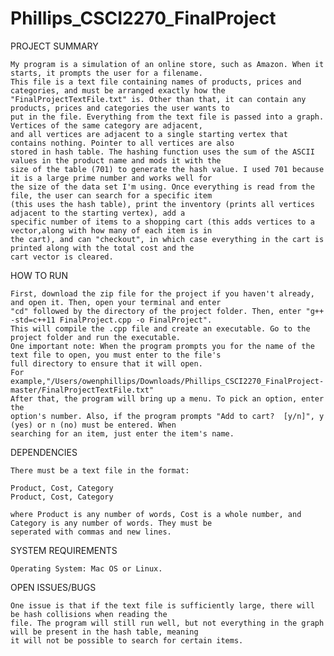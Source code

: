 # Phillips_CSCI2270_FinalProject
PROJECT SUMMARY

	My program is a simulation of an online store, such as Amazon. When it starts, it prompts the user for a filename.
	This file is a text file containing names of products, prices and categories, and must be arranged exactly how the
	"FinalProjectTextFile.txt" is. Other than that, it can contain any products, prices and categories the user wants to
	put in the file. Everything from the text file is passed into a graph. Vertices of the same category are adjacent,
	and all vertices are adjacent to a single starting vertex that contains nothing. Pointer to all vertices are also
	stored in hash table. The hashing function uses the sum of the ASCII values in the product name and mods it with the
	size of the table (701) to generate the hash value. I used 701 because it is a large prime number and works well for
	the size of the data set I'm using. Once everything is read from the file, the user can search for a specific item
	(this uses the hash table), print the inventory (prints all vertices adjacent to the starting vertex), add a
	specific number of items to a shopping cart (this adds vertices to a vector,along with how many of each item is in
	the cart), and can "checkout", in which case everything in the cart is printed along with the total cost and the
	cart vector is cleared. 
	
HOW TO RUN
	
	First, download the zip file for the project if you haven't already, and open it. Then, open your terminal and enter
	"cd" followed by the directory of the project folder. Then, enter "g++ -std=c++11 FinalProject.cpp -o FinalProject".
	This will compile the .cpp file and create an executable. Go to the project folder and run the executable.
	One important note: When the program prompts you for the name of the text file to open, you must enter to the file's 
	full directory to ensure that it will open. 
	For example,"/Users/owenphillips/Downloads/Phillips_CSCI2270_FinalProject-master/FinalProjectTextFile.txt"
	After that, the program will bring up a menu. To pick an option, enter the
	option's number. Also, if the program prompts "Add to cart?  [y/n]", y (yes) or n (no) must be entered. When
	searching for an item, just enter the item's name.

DEPENDENCIES

	There must be a text file in the format:
	
	Product, Cost, Category
	Product, Cost, Category
	
	where Product is any number of words, Cost is a whole number, and Category is any number of words. They must be 
	seperated with commas and new lines.
	
SYSTEM REQUIREMENTS

	Operating System: Mac OS or Linux.
	
OPEN ISSUES/BUGS

	One issue is that if the text file is sufficiently large, there will be hash collisions when reading the
	file. The program will still run well, but not everything in the graph will be present in the hash table, meaning
	it will not be possible to search for certain items.
